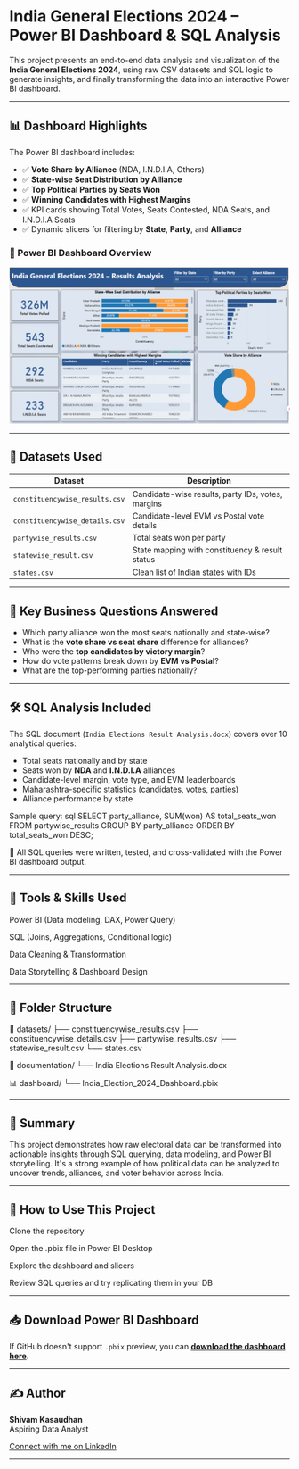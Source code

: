 # India General Elections 2024 – Power BI Dashboard & SQL Analysis

This project presents an end-to-end data analysis and visualization of the **India General Elections 2024**, using raw CSV datasets and SQL logic to generate insights, and finally transforming the data into an interactive Power BI dashboard.

---

## 📊 Dashboard Highlights

The Power BI dashboard includes:

- ✅ **Vote Share by Alliance** (NDA, I.N.D.I.A, Others)
- ✅ **State-wise Seat Distribution by Alliance**
- ✅ **Top Political Parties by Seats Won**
- ✅ **Winning Candidates with Highest Margins**
- ✅ KPI cards showing Total Votes, Seats Contested, NDA Seats, and I.N.D.I.A Seats
- ✅ Dynamic slicers for filtering by **State**, **Party**, and **Alliance**

### 🔹 Power BI Dashboard Overview

![Power BI Dashboard](Election_dashboard_preview.png)

---

## 📂 Datasets Used

| Dataset                     | Description                                      |
|-----------------------------|--------------------------------------------------|
| `constituencywise_results.csv` | Candidate-wise results, party IDs, votes, margins |
| `constituencywise_details.csv` | Candidate-level EVM vs Postal vote details       |
| `partywise_results.csv`        | Total seats won per party                        |
| `statewise_result.csv`         | State mapping with constituency & result status  |
| `states.csv`                   | Clean list of Indian states with IDs             |

---

## 🧠 Key Business Questions Answered

- Which party alliance won the most seats nationally and state-wise?
- What is the **vote share vs seat share** difference for alliances?
- Who were the **top candidates by victory margin**?
- How do vote patterns break down by **EVM vs Postal**?
- What are the top-performing parties nationally?

---

## 🛠 SQL Analysis Included

The SQL document (`India Elections Result Analysis.docx`) covers over 10 analytical queries:

- Total seats nationally and by state
- Seats won by **NDA** and **I.N.D.I.A** alliances
- Candidate-level margin, vote type, and EVM leaderboards
- Maharashtra-specific statistics (candidates, votes, parties)
- Alliance performance by state

Sample query:
sql
SELECT party_alliance, SUM(won) AS total_seats_won
FROM partywise_results
GROUP BY party_alliance
ORDER BY total_seats_won DESC;

📌 All SQL queries were written, tested, and cross-validated with the Power BI dashboard output.

---


## 🧩 Tools & Skills Used
Power BI (Data modeling, DAX, Power Query)

SQL (Joins, Aggregations, Conditional logic)

Data Cleaning & Transformation

Data Storytelling & Dashboard Design

---


## 📁 Folder Structure

📁 datasets/
    ├── constituencywise_results.csv
    ├── constituencywise_details.csv
    ├── partywise_results.csv
    ├── statewise_result.csv
    └── states.csv

📁 documentation/
    └── India Elections Result Analysis.docx

📊 dashboard/
    └── India_Election_2024_Dashboard.pbix

---

## 📌 Summary
This project demonstrates how raw electoral data can be transformed into actionable insights through SQL querying, data modeling, and Power BI storytelling. It's a strong example of how political data can be analyzed to uncover trends, alliances, and voter behavior across India.

---

## 🚀 How to Use This Project
Clone the repository

Open the .pbix file in Power BI Desktop

Explore the dashboard and slicers

Review SQL queries and try replicating them in your DB

---

## 📥 Download Power BI Dashboard

If GitHub doesn't support `.pbix` preview, you can [**download the dashboard here**](https://drive.google.com/file/d/1n4o7bvF5CI7euTdDhAae0b5SBCbyInCe/view?usp=sharing).

---

## ✍️ Author

**Shivam Kasaudhan**  
Aspiring Data Analyst 

[Connect with me on LinkedIn](https://www.linkedin.com/in/shivamkasaudhan1/)


---


